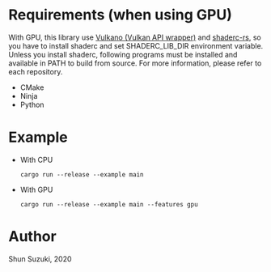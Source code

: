 # Requirements (when using GPU)

With GPU, this library use [Vulkano (Vulkan API wrapper)](https://github.com/vulkano-rs/vulkano) and [shaderc-rs](https://github.com/google/shaderc-rs), so you have to install shaderc and set SHADERC_LIB_DIR environment variable.
Unless you install shaderc, following programs must be installed and available in PATH to build from source. For more information, please refer to each repository.

* CMake
* Ninja
* Python 

# Example

* With CPU
    ```
    cargo run --release --example main
    ```

* With GPU
    ```
    cargo run --release --example main --features gpu
    ```

# Author

Shun Suzuki, 2020
